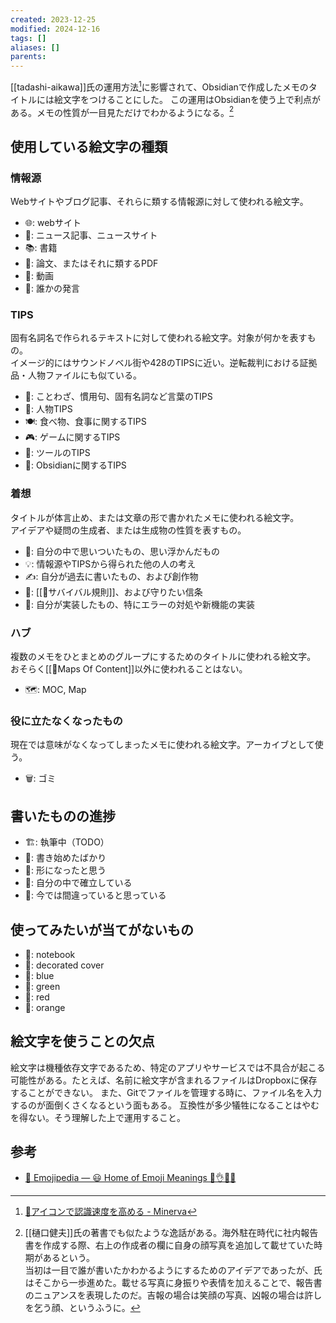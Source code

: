 ```yaml
---
created: 2023-12-25
modified: 2024-12-16
tags: []
aliases: []
parents: 
---
```

[[tadashi-aikawa]]氏の運用方法[^use_icon]に影響されて、Obsidianで作成したメモのタイトルには絵文字をつけることにした。
この運用はObsidianを使う上で利点がある。メモの性質が一目見ただけでわかるようになる。[^higuchi]

[^use_icon]: [📗アイコンで認識速度を高める - Minerva](https://minerva.mamansoft.net/%F0%9F%93%97Productivity%E3%82%92%E4%B8%8A%E3%81%92%E3%82%8B%E3%81%9F%E3%82%81%E3%81%AB%E5%A4%A7%E5%88%87%E3%81%AA100%E3%81%AE%E3%81%93%E3%81%A8/%F0%9F%93%97%E3%82%A2%E3%82%A4%E3%82%B3%E3%83%B3%E3%81%A7%E8%AA%8D%E8%AD%98%E9%80%9F%E5%BA%A6%E3%82%92%E9%AB%98%E3%82%81%E3%82%8B)
[^higuchi]: [[樋口健夫]]氏の著書でも似たような逸話がある。海外駐在時代に社内報告書を作成する際、右上の作成者の欄に自身の顔写真を追加して載せていた時期があるという。  
	当初は一目で誰が書いたかわかるようにするためのアイデアであったが、氏はそこから一歩進めた。載せる写真に身振りや表情を加えることで、報告書のニュアンスを表現したのだ。吉報の場合は笑顔の写真、凶報の場合は許しを乞う顔、というふうに。

## 使用している絵文字の種類
### 情報源
Webサイトやブログ記事、それらに類する情報源に対して使われる絵文字。
- 🌐: webサイト
- 📰: ニュース記事、ニュースサイト
- 📚: 書籍
- 📑: 論文、またはそれに類するPDF
- 🎥: 動画
- 💬: 誰かの発言
### TIPS
固有名詞名で作られるテキストに対して使われる絵文字。対象が何かを表すもの。  
イメージ的にはサウンドノベル街や428のTIPSに近い。逆転裁判における証拠品・人物ファイルにも似ている。
- 📝: ことわざ、慣用句、固有名詞など言葉のTIPS
- 👤: 人物TIPS
- 🍽️: 食べ物、食事に関するTIPS
- 🎮: ゲームに関するTIPS
- 🧰: ツールのTIPS
- 💎: Obsidianに関するTIPS
### 着想
タイトルが体言止め、または文章の形で書かれたメモに使われる絵文字。  
アイデアや疑問の生成者、または生成物の性質を表すもの。
- 💭: 自分の中で思いついたもの、思い浮かんだもの
- 💡: 情報源やTIPSから得られた他の人の考え
- ✍️: 自分が過去に書いたもの、および創作物
- 🧭: [[📝サバイバル規則]]、および守りたい信条
- 🦾: 自分が実装したもの、特にエラーの対処や新機能の実装
### ハブ
複数のメモをひとまとめのグループにするためのタイトルに使われる絵文字。  
おそらく[[📝Maps Of Content]]以外に使われることはない。
- 🗺️: MOC, Map

### 役に立たなくなったもの
現在では意味がなくなってしまったメモに使われる絵文字。アーカイブとして使う。
- 🗑️: ゴミ

## 書いたものの進捗
- 🏗️: 執筆中（TODO）
- 🌱: 書き始めたばかり
- 🌿: 形になったと思う
- 🌲: 自分の中で確立している
- 🚧: 今では間違っていると思っている

## 使ってみたいが当てがないもの
- 📓: notebook
- 📔: decorated cover
- 📘: blue
- 📗: green
- 📕: red
- 📙: orange

## 絵文字を使うことの欠点
絵文字は機種依存文字であるため、特定のアプリやサービスでは不具合が起こる可能性がある。たとえば、名前に絵文字が含まれるファイルはDropboxに保存することができない。  また、Gitでファイルを管理する時に、ファイル名を入力するのが面倒くさくなるという面もある。
互換性が多少犠牲になることはやむを得ない。そう理解した上で運用すること。

## 参考
- [📙 Emojipedia — 😃 Home of Emoji Meanings 💁👌🎍😍](https://emojipedia.org/)